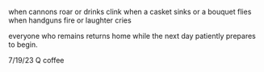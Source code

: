 when cannons roar or
	drinks clink
when a casket sinks or
	a bouquet flies
when handguns fire or
	laughter cries

everyone who remains returns home while
the next day patiently prepares
to begin.

7/19/23
Q coffee